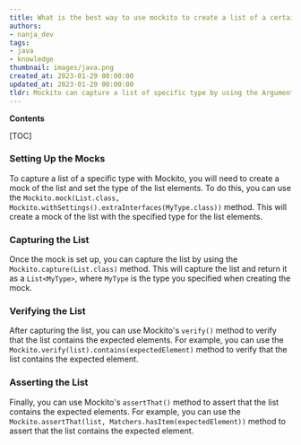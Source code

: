 ```yaml
---
title: What is the best way to use mockito to create a list of a certain type?
authors:
- nanja_dev
tags:
- java
- knowledge
thumbnail: images/java.png
created_at: 2023-01-29 00:00:00
updated_at: 2023-01-29 00:00:00
tldr: Mockito can capture a list of specific type by using the ArgumentCaptor class.
---
```


**Contents**

[TOC]

### Setting Up the Mocks

To capture a list of a specific type with Mockito, you will need to create a mock of the list and set the type of the list elements. To do this, you can use the `Mockito.mock(List.class, Mockito.withSettings().extraInterfaces(MyType.class))` method. This will create a mock of the list with the specified type for the list elements.

### Capturing the List

Once the mock is set up, you can capture the list by using the `Mockito.capture(List.class)` method. This will capture the list and return it as a `List<MyType>`, where `MyType` is the type you specified when creating the mock.

### Verifying the List

After capturing the list, you can use Mockito's `verify()` method to verify that the list contains the expected elements. For example, you can use the `Mockito.verify(list).contains(expectedElement)` method to verify that the list contains the expected element.

### Asserting the List

Finally, you can use Mockito's `assertThat()` method to assert that the list contains the expected elements. For example, you can use the `Mockito.assertThat(list, Matchers.hasItem(expectedElement))` method to assert that the list contains the expected element.
